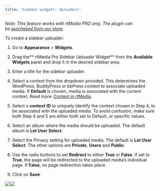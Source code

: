 ```yaml
---
title: 'Sidebar widgets: Uploaders'
---
```


_Note: This feature works with rtMedia PRO only. The plugin can be [purchased from our store](https://rtcamp.com/store/rtmedia-pro/)._

To create a sidebar uploader:



	
  1. Go to **Appearance** > **Widgets**.

	
  2. Drag the** rtMedia Pro Sidebar Uploader Widget** from the **Available Widgets** panel and drop it in the desired sidebar area.

	
  3. Enter a title for the sidebar uploader.

	
  4. Select a context from the dropdown provided. This determines the WordPress, BuddyPress or bbPress context to associate uploaded media. If **Default** is chosen, media is associated with the current context. Read more: [Context in rtMedia](https://rtcamp.com/rtmedia/docs/core-concepts/context/).

	
  5. Select a **context** **ID** to uniquely identify the context chosen in Step 4, to be associated with the uploaded media. To avoid confusion, make sure both Step 4 and 5 are either both set to Default, or specific values.

	
  6. Select an album where the media should be uploaded. The default album is **Let User Select**.

	
  7. Select the Privacy setting for uploaded media. The default is **Let User Select**. The other options are **Private**, **Users** and **Public**.

	
  8. Use the radio buttons to set **Redirect** to either **True** or **False**. If set to **True**, the page will be redirected to the uploaded media’s individual page. If **False**, no page redirection takes place.

	
  9. Click on **Save**.


![](https://rtcamp.com/wp-content/uploads/2013/10/image12.png)![](https://rtcamp.com/wp-content/uploads/2013/11/image5.png)
